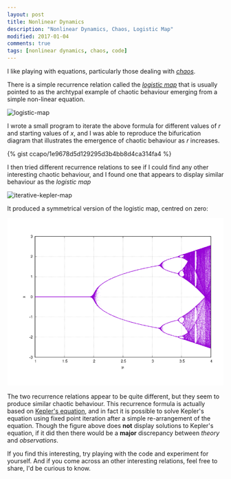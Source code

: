```yaml
---
layout: post
title: Nonlinear Dynamics
description: "Nonlinear Dynamics, Chaos, Logistic Map"
modified: 2017-01-04
comments: true
tags: [nonlinear dynamics, chaos, code]
---
```


I like playing with equations, particularly those dealing with [*chaos*](https://en.wikipedia.org/wiki/Chaos_theory).

There is a simple recurrence relation called the [*logistic map*](https://en.wikipedia.org/wiki/Logistic_map) that is usually pointed to as the archtypal example of chaotic behaviour emerging from a simple non-linear equation.

![logistic-map](https://mathurl.com/zoh3lkw.png)

I wrote a small program to iterate the above formula for different values of *r* and starting values of *x*, and I was able to reproduce the bifurication diagram that illustrates the emergence of chaotic behaviour as *r* increases.

{% gist ccapo/1e9678d5d129295d3b4bb8d4ca314fa4 %}

I then tried different recurrence relations to see if I could find any other interesting chaotic behaviour, and I found one that appears to display similar behaviour as the *logistic map*

![iterative-kepler-map](https://mathurl.com/zwlokmu.png)

It produced a symmetrical version of the logistic map, centred on zero:

![iterative-kepler-map-figure](/images/iterative-kepler-map.png)

The two recurrence relations appear to be quite different, but they seem to produce similar chaotic behaviour. This recurrence formula is actually based on [Kepler's equation](https://en.wikipedia.org/wiki/Kepler%27s_equation), and in fact it is possible to solve Kepler's equation using fixed point iteration after a simple re-arrangement of the equation. Though the figure above does **not** display solutions to Kepler's equation, if it did then there would be a **major** discrepancy between *theory* and *observations*.

If you find this interesting, try playing with the code and experiment for yourself. And if you come across an other interesting relations, feel free to share, I'd be curious to know.

